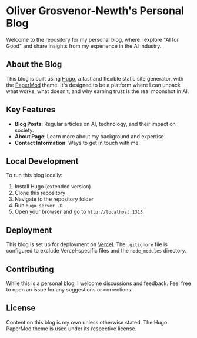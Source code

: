 # Oliver Grosvenor-Newth's Personal Blog

Welcome to the repository for my personal blog, where I explore "AI for Good" and share insights
from my experience in the AI industry.

## About the Blog

This blog is built using [Hugo](https://gohugo.io/), a fast and flexible static site generator, with
the [PaperMod](https://github.com/adityatelange/hugo-PaperMod) theme. It's designed to be a platform
where I can unpack what works, what doesn't, and why earning trust is the real moonshot in AI.

## Key Features

- **Blog Posts**: Regular articles on AI, technology, and their impact on society.
- **About Page**: Learn more about my background and expertise.
- **Contact Information**: Ways to get in touch with me.

## Local Development

To run this blog locally:

1. Install Hugo (extended version)
2. Clone this repository
3. Navigate to the repository folder
4. Run `hugo server -D`
5. Open your browser and go to `http://localhost:1313`

## Deployment

This blog is set up for deployment on [Vercel](https://vercel.com/). The `.gitignore` file is
configured to exclude Vercel-specific files and the `node_modules` directory.

## Contributing

While this is a personal blog, I welcome discussions and feedback. Feel free to open an issue for
any suggestions or corrections.

## License

Content on this blog is my own unless otherwise stated. The Hugo PaperMod theme is used under its respective license.